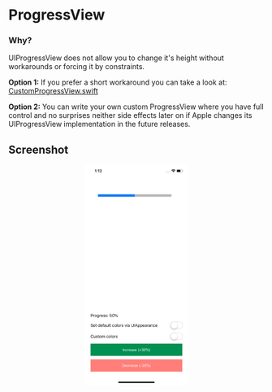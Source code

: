 # ProgressView

### Why?
UIProgressView does not allow you to change it's height without workarounds or forcing it by constraints.

**Option 1:** If you prefer a short workaround you can take a look at: [CustomProgressView.swift](https://github.com/minarikg/ProgressView/blob/master/ProgressViewSample/CustomProgressView.swift)

**Option 2:** You can write your own custom ProgressView where you have full control and no surprises neither side effects later on if Apple changes its UIProgressView implementation in the future releases.


## Screenshot
<div align="center">
    <img src="https://github.com/minarikg/ProgressView/blob/master/Screenshots/screenshot01.png" width="200px"</img> 
</div>
